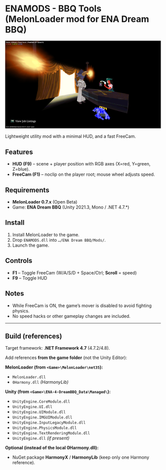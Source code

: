# ENAMODS - BBQ Tools (MelonLoader mod for **ENA Dream BBQ**)

![Banner](https://github.com/realTobby/ENAMODS/blob/main/pics/ingame-freecam-ui-show.PNG)

Lightweight utility mod with a minimal HUD, and a fast FreeCam.

## Features
- **HUD (F9)** – scene + player position with RGB axes (X=red, Y=green, Z=blue).
- **FreeCam (F1)** – noclip on the player root; mouse wheel adjusts speed.

## Requirements
- **MelonLoader 0.7.x** (Open Beta)  
- Game: **ENA Dream BBQ** (Unity 2021.3, Mono / .NET 4.7.*)

## Install
1. Install MelonLoader to the game.
2. Drop `ENAMODS.dll` into `…/ENA Dream BBQ/Mods/`.
3. Launch the game.

## Controls
- **F1** – Toggle FreeCam (W/A/S/D + Space/Ctrl; **Scroll** = speed)
- **F9** – Toggle HUD

## Notes
- While FreeCam is ON, the game’s mover is disabled to avoid fighting physics.
- No speed hacks or other gameplay changes are included.

---

## Build (references)

Target framework: **.NET Framework 4.7** (4.7.2/4.8).  

Add references **from the game folder** (not the Unity Editor):

**MelonLoader (from `<Game>\MelonLoader\net35`):**
- `MelonLoader.dll`
- `0Harmony.dll` *(HarmonyLib)*

**Unity (from `<Game>\ENA-4-DreamBBQ_Data\Managed\`):**
- `UnityEngine.CoreModule.dll`
- `UnityEngine.UI.dll`
- `UnityEngine.UIModule.dll`
- `UnityEngine.IMGUIModule.dll`
- `UnityEngine.InputLegacyModule.dll`
- `UnityEngine.PhysicsModule.dll`
- `UnityEngine.TextRenderingModule.dll`
- `UnityEngine.dll` *(if present)*

**Optional (instead of the local 0Harmony.dll):**
- NuGet package **HarmonyX** / **HarmonyLib** (keep only one Harmony reference).
